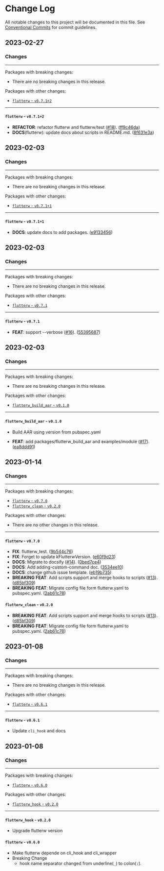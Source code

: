 # Change Log

All notable changes to this project will be documented in this file.
See [Conventional Commits](https://conventionalcommits.org) for commit guidelines.

## 2023-02-27

### Changes

---

Packages with breaking changes:

 - There are no breaking changes in this release.

Packages with other changes:

 - [`flutterw` - `v0.7.1+2`](#flutterw---v0712)

---

#### `flutterw` - `v0.7.1+2`

 - **REFACTOR**: refactor flutterw and flutterw/test ([#18](https://github.com/hyiso/flutterw/issues/18)). ([ff9c46da](https://github.com/hyiso/flutterw/commit/ff9c46da30e53a3bb64a57f01d82a7f5a298d789))
 - **DOCS**(flutterw): update docs about scripts in README.md. ([8f631e3a](https://github.com/hyiso/flutterw/commit/8f631e3a168fc18ccd3949375ba10dec231aa860))


## 2023-02-03

### Changes

---

Packages with breaking changes:

 - There are no breaking changes in this release.

Packages with other changes:

 - [`flutterw` - `v0.7.1+1`](#flutterw---v0711)

---

#### `flutterw` - `v0.7.1+1`

 - **DOCS**: update docs to add packages. ([e9133456](https://github.com/hyiso/flutterw/commit/e91334561bfadd1a1965d97377321028f2f72e6e))


## 2023-02-03

### Changes

---

Packages with breaking changes:

 - There are no breaking changes in this release.

Packages with other changes:

 - [`flutterw` - `v0.7.1`](#flutterw---v071)

---

#### `flutterw` - `v0.7.1`

 - **FEAT**: support --verbose ([#16](https://github.com/hyiso/flutterw/issues/16)). ([55395687](https://github.com/hyiso/flutterw/commit/55395687f007637c940388a8048c0b91a2bde45c))


## 2023-02-03

### Changes

---

Packages with breaking changes:

 - There are no breaking changes in this release.

Packages with other changes:

 - [`flutterw_build_aar` - `v0.1.0`](#flutterw_build_aar---v010)

---

#### `flutterw_build_aar` - `v0.1.0`

 - Build AAR using version from pubspec.yaml

 - **FEAT**: add packages/flutterw_build_aar and examples/module ([#17](https://github.com/hyiso/flutterw/issues/17)). ([ea8ddd91](https://github.com/hyiso/flutterw/commit/ea8ddd91ad6b8644d29498103083e9784fddb4a9))


## 2023-01-14

### Changes

---

Packages with breaking changes:

 - [`flutterw` - `v0.7.0`](#flutterw---v070)
 - [`flutterw_clean` - `v0.2.0`](#flutterw_clean---v020)

Packages with other changes:

 - There are no other changes in this release.

---

#### `flutterw` - `v0.7.0`

 - **FIX**: flutterw_test. ([9b544c76](https://github.com/hyiso/flutterw/commit/9b544c7649e2232acc5cc4ad6ade2d845ceacec1))
 - **FIX**: Forget to update kFlutterwVersion. ([e60f9d23](https://github.com/hyiso/flutterw/commit/e60f9d23915a9a20b8c16356aa8c2f5b7c01eff5))
 - **DOCS**: Migrate to docsify ([#14](https://github.com/hyiso/flutterw/issues/14)). ([0bed7ce4](https://github.com/hyiso/flutterw/commit/0bed7ce4f5de1111bed75e27d71862cdb4c17553))
 - **DOCS**: Add adding-custom-command doc. ([3534ee10](https://github.com/hyiso/flutterw/commit/3534ee1050d3a056a339f7389956a0f2b890e7e1))
 - **DOCS**: change github issue template. ([eb19b735](https://github.com/hyiso/flutterw/commit/eb19b7355c6078087071c61148cc0adc3a070bd4))
 - **BREAKING** **FEAT**: Add scripts support and merge hooks to scripts ([#13](https://github.com/hyiso/flutterw/issues/13)). ([d85bf309](https://github.com/hyiso/flutterw/commit/d85bf309a9b1acb859d182b5d99a0d7222ff44cb))
 - **BREAKING** **FEAT**: Migrate config file form flutterw.yaml to pubspec.yaml. ([2ab61c78](https://github.com/hyiso/flutterw/commit/2ab61c7887fc015fc8ccb20d29756f7e7dd133c1))

#### `flutterw_clean` - `v0.2.0`

 - **BREAKING** **FEAT**: Add scripts support and merge hooks to scripts ([#13](https://github.com/hyiso/flutterw/issues/13)). ([d85bf309](https://github.com/hyiso/flutterw/commit/d85bf309a9b1acb859d182b5d99a0d7222ff44cb))
 - **BREAKING** **FEAT**: Migrate config file form flutterw.yaml to pubspec.yaml. ([2ab61c78](https://github.com/hyiso/flutterw/commit/2ab61c7887fc015fc8ccb20d29756f7e7dd133c1))


## 2023-01-08

### Changes

---

Packages with breaking changes:

 - There are no breaking changes in this release.

Packages with other changes:

 - [`flutterw` - `v0.6.1`](#flutterw---v061)

---

#### `flutterw` - `v0.6.1`

 - Update `cli_hook` and docs


## 2023-01-08

### Changes

---

Packages with breaking changes:

 - [`flutterw` - `v0.6.0`](#flutterw---v060)

Packages with other changes:

 - [`flutterw_hook` - `v0.2.0`](#flutterw_hook---v020)

---

#### `flutterw_hook` - `v0.2.0`

 - Upgrade flutterw version


#### `flutterw` - `v0.6.0`

 - Make flutterw depende on cli_hook and cli_wrapper
 - Breaking Change
   - hook name separator changed from underline(`_`) to colon(`:`).
